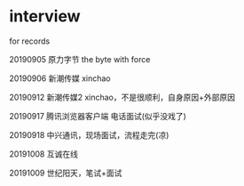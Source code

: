 # interview
for records

20190905 原力字节 the byte with force


20190906 新潮传媒 xinchao


20190912 新潮传媒2 xinchao，不是很顺利，自身原因+外部原因


20190917 腾讯浏览器客户端 电话面试(似乎没戏了)


20190918 中兴通讯，现场面试，流程走完(凉)

20191008 互诚在线

20191009 世纪阳天，笔试+面试